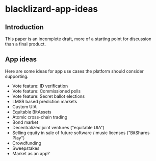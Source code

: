 # blacklizard-app-ideas

## Introduction

This paper is an incomplete draft, more of a starting point for discussion than a final product.

## App ideas

Here are some ideas for app use cases the platform should consider supporting.

* Vote feature:  ID verification
* Vote feature:  Commissioned polls
* Vote feature:  Secret ballot elections
* LMSR based prediction markets
* Custom UIA
* Equitable BitAssets
* Atomic cross-chain trading
* Bond market
* Decentralized joint ventures \("equitable UIA"\)
* Selling equity in sale of future software / music licenses \("BitShares Play"\)
* Crowdfunding
* Sweepstakes
* Market as an app?


